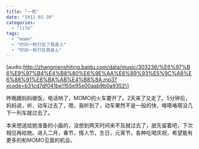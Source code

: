```yaml
---
title: "一枪"
date: "2011-01-30"
categories: 
  - "life"
tags: 
  - "momo"
  - "时间一枪打在了我身上"
  - "时间一枪打在我身上"
---
```


\[audio:http://zhangmenshiting.baidu.com/data/music/303236/%E6%97%B6%E9%97%B4%E4%B8%80%E6%9E%AA%E6%89%93%E5%9C%A8%E6%88%91%E8%BA%AB%E4%B8%8A.mp3?xcode=b31cd7df041be1155e95e00aab9b0a9352\]

昨晚跟妈妈做饭，电话响了，MOMO的火车要开了。2天来了又走了。5分钟后，妈妈说，听，动车过去了，嗯，我听到了，动车果然不是一般的快，咯嗒咯嗒没几下一列车就过去了。

本来想送给她准备的小画的，没想到两天时间来不及就过去了，就先留着吧，下次相见再给她。进入二月，春节，情人节，生日，元宵节，各种吃喝庆祝，希望能有更多的和MOMO见面的机会。
